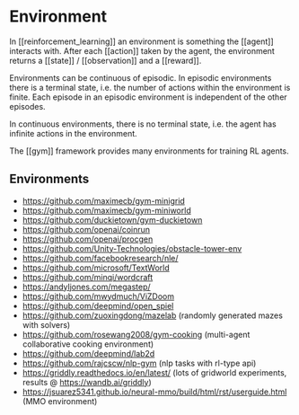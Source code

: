 # Environment

In [[reinforcement_learning]] an environment is something the [[agent]] interacts with. After each [[action]] taken by the agent, the environment returns a [[state]] / [[observation]] and a [[reward]].

Environments can be continuous of episodic. In episodic environments there is a terminal state, i.e. the number of actions within the environment is finite. Each episode in an episodic environment is independent of the other episodes.

In continuous environments, there is no terminal state, i.e. the agent has infinite actions in the environment.

The [[gym]] framework provides many environments for training RL agents.

## Environments

- https://github.com/maximecb/gym-minigrid
- https://github.com/maximecb/gym-miniworld
- https://github.com/duckietown/gym-duckietown
- https://github.com/openai/coinrun
- https://github.com/openai/procgen
- https://github.com/Unity-Technologies/obstacle-tower-env
- https://github.com/facebookresearch/nle/
- https://github.com/microsoft/TextWorld
- https://github.com/minqi/wordcraft
- https://andyljones.com/megastep/
- https://github.com/mwydmuch/ViZDoom
- https://github.com/deepmind/open_spiel
- https://github.com/zuoxingdong/mazelab (randomly generated mazes with solvers)
- https://github.com/rosewang2008/gym-cooking (multi-agent collaborative cooking environment)
- https://github.com/deepmind/lab2d
- https://github.com/rajcscw/nlp-gym (nlp tasks with rl-type api)
- https://griddly.readthedocs.io/en/latest/ (lots of gridworld experiments, results @ https://wandb.ai/griddly)
- https://jsuarez5341.github.io/neural-mmo/build/html/rst/userguide.html (MMO environment)
